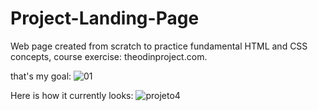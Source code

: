 # Project-Landing-Page
Web page created from scratch to practice fundamental HTML and CSS concepts, course exercise: theodinproject.com.

that's my goal:
![01](https://github.com/LucasDSS888/Project-Landing-Page/assets/32455059/efae2c19-3fb2-44f9-8183-60cbac7b0c0e)

Here is how it currently looks: 
![projeto4](https://github.com/LucasDSS888/Project-Landing-Page/assets/32455059/3482b5d8-1697-402d-aa00-2cfc71978536)
